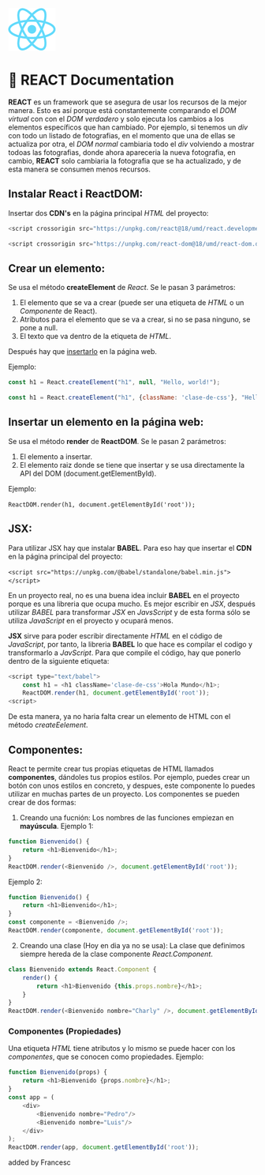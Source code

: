 ![React Logo](/images/react_logo.png)
# :blue_book: REACT Documentation

**REACT** es un framework que se asegura de usar los recursos de la mejor manera. Esto es así porque
está constantemente comparando el *DOM virtual* con con el *DOM verdadero* y solo ejecuta los cambios
a los elementos específicos que han cambiado.
Por ejemplo, si tenemos un *div* con todo un listado de fotografias, en el momento que una de ellas
se actualiza por otra, el *DOM normal* cambiaria todo el *div* volviendo a mostrar todoas las fotografias,
donde ahora apareceria la nueva fotografia, en cambio, **REACT** solo cambiaria la fotografia que se
ha actualizado, y de esta manera se consumen menos recursos.

## Instalar React i ReactDOM:
Insertar dos **CDN's** en la página principal *HTML* del proyecto:

```javascript
<script crossorigin src="https://unpkg.com/react@18/umd/react.development.js"></script>
```

```javascript
<script crossorigin src="https://unpkg.com/react-dom@18/umd/react-dom.development.js"></script>
```

## Crear un elemento:
Se usa el método **createElement** de *React*. Se le pasan 3 parámetros:
1. El elemento que se va a crear (puede ser una etiqueta de *HTML* o un *Componente* de React).
2. Atributos para el elemento que se va a crear, si no se pasa ninguno, se pone a null.
3. El texto que va dentro de la etiqueta de *HTML*.

Después hay que [insertarlo](#insertar-un-elemento-en-la-página-web) en la página web.

Ejemplo:

```javascript
const h1 = React.createElement("h1", null, "Hello, world!");
```

```javascript
const h1 = React.createElement("h1", {className: 'clase-de-css'}, "Hello, world2!");
```
## Insertar un elemento en la página web:
Se usa el método **render** de **ReactDOM**. Se le pasan 2 parámetros:
1. El elemento a insertar.
2. El elemento raiz donde se tiene que insertar y se usa directamente la API del DOM (document.getElementById).

Ejemplo:

```ReactDOM.render(h1, document.getElementById('root'));```
## JSX:
Para utilizar JSX hay que instalar **BABEL**. Para eso hay que insertar el **CDN** en la página principal del proyecto:

```<script src="https://unpkg.com/@babel/standalone/babel.min.js"></script>```

En un proyecto real, no es una buena idea incluir **BABEL** en el proyecto porque es una libreria que ocupa mucho. Es mejor escribir en *JSX*, después utilizar *BABEL* para transformar *JSX* en *JavsScript* y de esta forma sólo se utiliza *JavaScript* en el proyecto y ocupará menos.

**JSX** sirve para poder escribir directamente *HTML* en el código de *JavaScript*, por tanto, la libreria **BABEL** lo que hace es compilar el codigo y transformarlo a *JavScript*. Para que compile el código, hay que ponerlo dentro de la siguiente etiqueta:

```javascript
<script type="text/babel">
    const h1 = <h1 className='clase-de-css'>Hola Mundo</h1>;
    ReactDOM.render(h1, document.getElementById('root'));
<script>
```
De esta manera, ya no haria falta crear un elemento de HTML con el método *createEelement*.
## Componentes:
React te permite crear tus propias etiquetas de HTML llamados **componentes**, dándoles tus propios estilos. Por ejemplo, puedes crear un botón con unos estilos en concreto, y despues, este componente lo puedes utilizar en muchas partes de un proyecto.
Los componentes se pueden crear de dos formas:
1. Creando una fucnión:
Los nombres de las funciones empiezan en **mayúscula**.
Ejemplo 1:
```javascript
function Bienvenido() {
    return <h1>Bienvenido</h1>;
}
ReactDOM.render(<Bienvenido />, document.getElementById('root'));
```
Ejemplo 2:
```javascript
function Bienvenido() {
    return <h1>Bienvenido</h1>;
}
const componente = <Bienvenido />;
ReactDOM.render(componente, document.getElementById('root'));
```
2. Creando una clase (Hoy en dia ya no se usa):
La clase que definimos siempre hereda de la clase componente *React.Component*.
```javascript
class Bienvenido extends React.Component {
    render() {
        return <h1>Bienvenido {this.props.nombre}</h1>;
    }
}
ReactDOM.render(<Bienvenido nombre="Charly" />, document.getElementById('root'));
```

### Componentes (Propiedades)
Una etiqueta *HTML* tiene atributos y lo mismo se puede hacer con los *componentes*, que se conocen como propiedades.
Ejemplo:
```javascript
function Bienvenido(props) {
    return <h1>Bienvenido {props.nombre}</h1>;
}
const app = (
    <div>
        <Bienvenido nombre="Pedro"/>
        <Bienvenido nombre="Luis"/>
    </div>
);
ReactDOM.render(app, document.getElementById('root'));
```

added by Francesc
